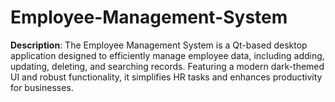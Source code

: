 # Employee-Management-System
**Description**:   The Employee Management System is a Qt-based desktop application designed to efficiently manage employee data, including adding, updating, deleting, and searching records. Featuring a modern dark-themed UI and robust functionality, it simplifies HR tasks and enhances productivity for businesses.
